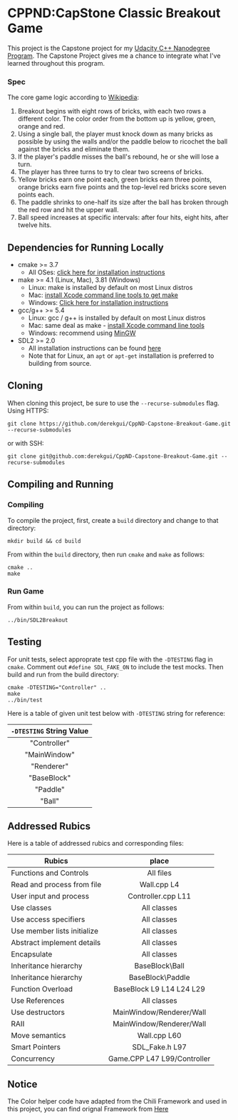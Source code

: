 # CPPND:CapStone Classic Breakout Game

This project is the Capstone project for my [Udacity C++ Nanodegree Program](https://www.udacity.com/course/c-plus-plus-nanodegree--nd213).
The Capstone Project gives me a chance to integrate what I've learned throughout this program. 

### Spec
The core game logic according to [Wikipedia](https://en.wikipedia.org/wiki/Breakout_(video_game)):
1. Breakout begins with eight rows of bricks, with each two rows a different color. The color order from the bottom up is yellow, green, orange and red. 
2. Using a single ball, the player must knock down as many bricks as possible by using the walls and/or the paddle below to ricochet the ball against the bricks and eliminate them. 
3. If the player's paddle misses the ball's rebound, he or she will lose a turn. 
4. The player has three turns to try to clear two screens of bricks. 
5. Yellow bricks earn one point each, green bricks earn three points, orange bricks earn five points and the top-level red bricks score seven points each. 
6. The paddle shrinks to one-half its size after the ball has broken through the red row and hit the upper wall. 
7. Ball speed increases at specific intervals: after four hits, eight hits, after twelve hits.

## Dependencies for Running Locally
* cmake >= 3.7
  * All OSes: [click here for installation instructions](https://cmake.org/install/)
* make >= 4.1 (Linux, Mac), 3.81 (Windows)
  * Linux: make is installed by default on most Linux distros
  * Mac: [install Xcode command line tools to get make](https://developer.apple.com/xcode/features/)
  * Windows: [Click here for installation instructions](http://gnuwin32.sourceforge.net/packages/make.htm)
* gcc/g++ >= 5.4
  * Linux: gcc / g++ is installed by default on most Linux distros
  * Mac: same deal as make - [install Xcode command line tools](https://developer.apple.com/xcode/features/)
  * Windows: recommend using [MinGW](http://www.mingw.org/)
* SDL2 >= 2.0
  * All installation instructions can be found [here](https://wiki.libsdl.org/Installation)
  * Note that for Linux, an `apt` or `apt-get` installation is preferred to building from source.  

## Cloning

When cloning this project, be sure to use the `--recurse-submodules` flag. Using HTTPS:
```
git clone https://github.com/derekgui/CppND-Capstone-Breakout-Game.git --recurse-submodules
```
or with SSH:
```
git clone git@github.com:derekgui/CppND-Capstone-Breakout-Game.git --recurse-submodules
```

## Compiling and Running

### Compiling
To compile the project, first, create a `build` directory and change to that directory:
```
mkdir build && cd build
```
From within the `build` directory, then run `cmake` and `make` as follows:
```
cmake ..
make
```
### Run Game
From within `build`, you can run the project as follows:
```
../bin/SDL2Breakout
```
## Testing

For unit tests, select approprate test cpp file with the `-DTESTING` flag in `cmake`. 
Comment out ``` #define SDL_FAKE_ON ``` to include the test mocks. Then build and run from the build directory:
```
cmake -DTESTING="Controller" ..
make
../bin/test
```
Here is a table of given unit test below with `-DTESTING` string for reference:

| `-DTESTING` String Value |
|:------------------------:|
|        "Controller"      |
|        "MainWindow"      |
|        "Renderer"        |
|        "BaseBlock"       |
|        "Paddle"          |
|        "Ball"            |

## Addressed Rubics
Here is a table of addressed rubics and corresponding files:

|           Rubics            |           place           |
|-----------------------------|:-------------------------:|
| Functions and Controls      |         All files         |
| Read and process from file  |       Wall.cpp L4         |
| User input and process      |  Controller.cpp L11       |
| Use classes                 |        All classes        |
| Use access specifiers       |        All classes        |
| Use member lists initialize |        All classes        |
| Abstract implement details  |        All classes        |
| Encapsulate                 |        All classes        |
| Inheritance hierarchy       |       BaseBlock\Ball      |
| Inheritance hierarchy       |       BaseBlock\Paddle    |
| Function Overload           | BaseBlock L9 L14 L24 L29  |
| Use References              |        All classes        |
| Use destructors             | MainWindow/Renderer/Wall  |
| RAII                        | MainWindow/Renderer/Wall  |
| Move semantics              |     Wall.cpp L60          |
| Smart Pointers              |     SDL_Fake.h L97        |
| Concurrency                 |Game.CPP L47 L99/Controller|

## Notice 
The Color helper code have adapted from the Chili Framework and used in this project, you can find orignal Framework from [Here](https://github.com/planetchili/chili_framework)